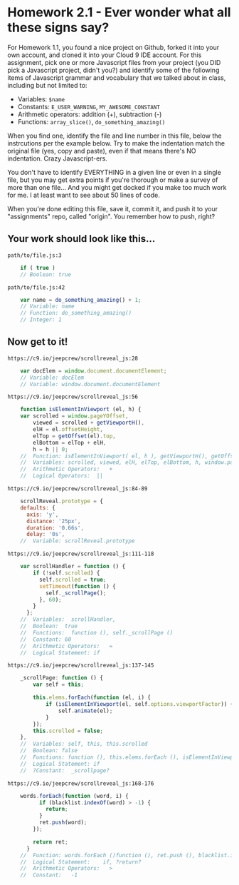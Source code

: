 # Homework 2.1 - Ever wonder what all these signs say?

For Homework 1.1, you found a nice project on Github, forked it into your own account, and cloned it into your Cloud 9 IDE account. For this assignment, pick one or more Javascript files from your project (you DID pick a Javascript project, didn't you?) and identify some of the following items of Javascript grammar and vocabulary that we talked about in class, including but not limited to:

* Variables: `$name`
* Constants: `E_USER_WARNING`, `MY_AWESOME_CONSTANT`
* Arithmetic operators: addition (+), subtraction (-)
* Functions: `array_slice()`, `do_something_amazing()`

When you find one, identify the file and line number in this file, below the instrcutions per the example below. Try to make the indentation match the original file (yes, copy and paste), even if that means there's NO indentation. Crazy Javascript-ers.

You don't have to identify EVERYTHING in a given line or even in a single file, but you may get extra points if you're thorough or make a survey of more than one file... And you might get docked if you make too much work for me. I at least want to see about 50 lines of code.

When you're done editing this file, save it, commit it, and push it to your "assignments" repo, called "origin". You remember how to push, right?

## Your work should look like this...

`path/to/file.js:3`
```javascript
    if ( true )
    // Boolean: true
```

`path/to/file.js:42`
```javascript
    var name = do_something_amazing() + 1;
    // Variable: name
    // Function: do_something_amazing()
    // Integer: 1
```

## Now get to it!

`https://c9.io/jeepcrew/scrollreveal_js:28`
```javascript
    var docElem = window.document.documentElement;
    // Variable: docElem
    // Variable: window.document.documentElement
```
    
`https://c9.io/jeepcrew/scrollreveal_js:56`
```javascript
    function isElementInViewport (el, h) {
    var scrolled = window.pageYOffset,
        viewed = scrolled + getViewportH(),
        elH = el.offsetHeight,
        elTop = getOffset(el).top,
        elBottom = elTop + elH,
        h = h || 0;
    //  Function: isElementInViewport( el, h ), getViewportH(), getOffset( el)
    //  Variables: scrolled, viewed, elH, elTop, elBottom, h, window.pageYOffset, el.offsetHeight
    //  Arithmetic Operators:   +
    //  Logical Operators:  ||
```

`https://c9.io/jeepcrew/scrollreveal_js:84-89`
```javascript
    scrollReveal.prototype = {
    defaults: {
      axis: 'y',
      distance: '25px',
      duration: '0.66s',
      delay: '0s',
    //  Variable: scrollReveal.prototype
```

`https://c9.io/jeepcrew/scrollreveal_js:111-118`
```javascript
    var scrollHandler = function () {
        if (!self.scrolled) {
          self.scrolled = true;
          setTimeout(function () {
            self._scrollPage();
          }, 60);
        }
      };
    //  Variables:  scrollHandler, 
    //  Boolean:  true
    //  Functions:  function (), self._scrollPage ()
    //  Constant: 60
    //  Arithmetic Operators:   =
    //  Logical Statement: if
```

`https://c9.io/jeepcrew/scrollreveal_js:137-145`
```javascript
    _scrollPage: function () {
        var self = this;

        this.elems.forEach(function (el, i) {
            if (isElementInViewport(el, self.options.viewportFactor)) {
                self.animate(el);
            }
        });
        this.scrolled = false;
    },
    //  Variables: self, this, this.scrolled
    //  Boolean: false
    //  Functions: function (), this.elems.forEach (), isElementInViewport {}, self.animate ()
    //  Logical Statement: if
    //  ?Constant:  _scrollpage?
```

`https://c9.io/jeepcrew/scrollreveal_js:168-176`
```javascript
    words.forEach(function (word, i) {
          if (blacklist.indexOf(word) > -1) {
            return;
          }
          ret.push(word);
        });

        return ret;
      }
    //  Function: words.forEach ()function (), ret.push (), blacklist.indexOf ()
    //  Logical Statement:    if, ?return?
    //  Arithmetic Operators:   >
    //  Constant:   -1
```